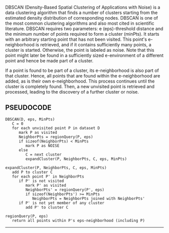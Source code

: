 DBSCAN (Density-Based Spatial Clustering of Applications with Noise) is a data clustering algorithm that finds a number of clusters starting from the estimated density distribution of corresponding nodes.
DBSCAN is one of the most common clustering algorithms and also most cited in scientific literature.
DBSCAN requires two parameters: e (eps)-threshold distance and the minimum number of points required to form a cluster (minPts).
It starts with an arbitrary starting point that has not been visited. This point's e-neighborhood is retrieved,
and if it contains sufficiently many points, a cluster is started. Otherwise, the point is labeled as noise. 
Note that this point might later be found in a sufficiently sized e-environment of a different point and hence be made part of a cluster.

If a point is found to be part of a cluster, its e-neighborhood is also part of that cluster. Hence, all points that are
found within the e-neighborhood are added, as is their own e-neighborhood. This process continues until the cluster is completely found.
Then, a new unvisited point is retrieved and processed, leading to the discovery of a further cluster or noise.

PSEUDOCODE
-------------------------------------

```
DBSCAN(D, eps, MinPts)
   C = 0
   for each unvisited point P in dataset D
      mark P as visited
      NeighborPts = regionQuery(P, eps)
      if sizeof(NeighborPts) < MinPts
         mark P as NOISE
      else
         C = next cluster
         expandCluster(P, NeighborPts, C, eps, MinPts)
          
expandCluster(P, NeighborPts, C, eps, MinPts)
   add P to cluster C
   for each point P' in NeighborPts 
      if P' is not visited
         mark P' as visited
         NeighborPts' = regionQuery(P', eps)
         if sizeof(NeighborPts') >= MinPts
            NeighborPts = NeighborPts joined with NeighborPts'
      if P' is not yet member of any cluster
         add P' to cluster C
          
regionQuery(P, eps)
   return all points within P's eps-neighborhood (including P)
```

---------------------------------------

